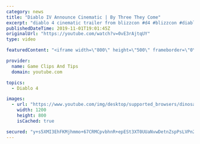```yaml
---
category: news
title: "Diablo IV Announce Cinematic | By Three They Come"
excerpt: "diablo 4 cinematic trailer from blizzcon #d4 #blizzcon #diablo."
publishedDateTime: 2019-11-01T19:01:45Z
originalUrl: "https://youtube.com/watch?v=0vE3rAjtqUY"
type: video

featuredContent: "<iframe width=\"800\" height=\"500\" frameborder=\"0\" src=\"https://www.youtube.com/embed/0vE3rAjtqUY\" allow=\"accelerometer; autoplay; encrypted-media; gyroscope; picture-in-picture\" allowfullscreen></iframe>"

provider:
  name: Game Clips And Tips
  domain: youtube.com

topics:
  - Diablo 4

images:
  - url: "https://www.youtube.com/img/desktop/supported_browsers/dinosaur.png"
    width: 1200
    height: 800
    isCached: true

secured: "y+s5XMI3EhFKMjhmmo+67CRMCpvbhnR+epESt3XT0UUaNvwDetnZspPsLVPn2/X4jEDCOs9r0hxKDqGABJ4u46hqlXpIAUMXIxNdJLvwgzNpVJc0beg3cpHcUZrTDiTSedbVzYXk26mxWGvOVyHeWcfBMTnAues9LR5n2dZnnt/85jMI+7MGQPEK25CgmVHeDoooF2Yp5pwMv/rU0Tuf3Yt4eUTv9bHSmDcRIdQ+CjncK8/PmC2lwhFgQzmIQ/brII7MzWYLehFKHwgHXOWVl6yU/SdYRbMfnYqoJyfwZRSTU7YVGWXgf9HKDGY3pzuHcaro64uDWDG8Qs7Gru5WJ5BT2bIxcXarAAdLdugm0W2DdoYe2frIRLg/yHqeK+uNBzyDdML7M378cU5SutlHGw==;VHh3pnGXrOQtb0N7w9n3Qg=="
---
```


